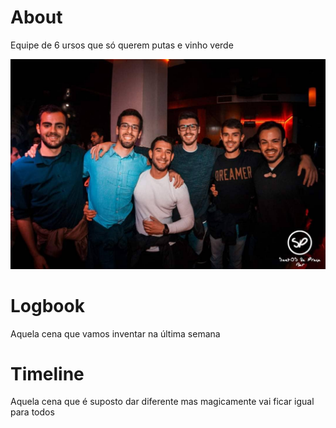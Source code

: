 # About

Equipe de 6 ursos que só querem putas e vinho verde

![Team](img/team.jpg)

# Logbook

Aquela cena que vamos inventar na última semana

# Timeline

Aquela cena que é suposto dar diferente mas magicamente vai ficar igual para todos